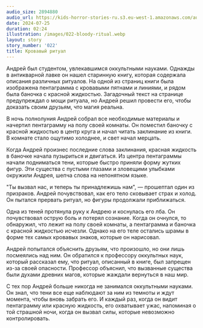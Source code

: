 ```yaml
---
audio_size: 2894880
audio_url: https://kids-horror-stories-ru.s3.eu-west-1.amazonaws.com/audio/022-bloody-ritual.mp3
date: 2024-07-25
duration: 02:24
illustration: /images/022-bloody-ritual.webp
layout: story
story_number: '022'
title: Кровавый ритуал
---
```


Андрей был студентом, увлекавшимся оккультными науками. Однажды в антикварной лавке он нашел старинную книгу, которая содержала описания различных ритуалов. На одной из страниц книги была изображена пентаграмма с кровавыми пятнами и линиями, и рядом была баночка с красной жидкостью. Загадочный текст на странице предупреждал о мощи ритуала, но Андрей решил провести его, чтобы доказать своим друзьям, что магия реальна.

В ночь полнолуния Андрей собрал все необходимые материалы и начертил пентаграмму на полу своей комнаты. Он поместил баночку с красной жидкостью в центр круга и начал читать заклинание из книги. В комнате стало ощутимо холоднее, и свет начал мерцать.

Когда Андрей произнес последние слова заклинания, красная жидкость в баночке начала пузыриться и двигаться. Из центра пентаграммы начали подниматься тени, которые быстро приняли форму жутких фигур. Эти существа с пустыми глазами и зловещими улыбками окружили Андрея, шепча слова на непонятном языке.

"Ты вызвал нас, и теперь ты принадлежишь нам", — прошептал один из призраков. Андрей почувствовал, как его тело сковывает страх и холод. Он пытался прервать ритуал, но фигуры продолжали приближаться.

Одна из теней протянула руку к Андрею и коснулась его лба. Он почувствовал острую боль и потерял сознание. Когда он очнулся, то обнаружил, что лежит на полу своей комнаты, а пентаграмма и баночка с красной жидкостью исчезли. Однако на его теле остались шрамы в форме тех самых кровавых знаков, которые он нарисовал.

Андрей попытался объяснить друзьям, что произошло, но они лишь посмеялись над ним. Он обратился к профессору оккультных наук, который рассказал ему, что ритуал, описанный в книге, был запрещен из-за своей опасности. Профессор объяснил, что вызванные существа были духами древних магов, которые жаждали вернуться в наш мир.

С тех пор Андрей больше никогда не занимался оккультными науками. Он знал, что тени все еще наблюдают за ним из темноты и ждут момента, чтобы вновь забрать его. И каждый раз, когда он видит пентаграмму или красную жидкость, его охватывает ужас, напоминая о той страшной ночи, когда он вызвал силы, которые невозможно контролировать.